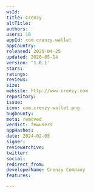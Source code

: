 ```yaml
---
wsId: 
title: Crenzy
altTitle: 
authors: 
users: 10
appId: com.crenzy.wallet
appCountry: 
released: 2020-04-25
updated: 2020-05-14
version: '1.0.1'
stars: 
ratings: 
reviews: 
size: 
website: http://www.crenzy.com
repository: 
issue: 
icon: com.crenzy.wallet.png
bugbounty: 
meta: removed
verdict: fewusers
appHashes: 
date: 2024-02-05
signer: 
reviewArchive: 
twitter: 
social: 
redirect_from: 
developerName: Crenzy Company
features: 

---
```


